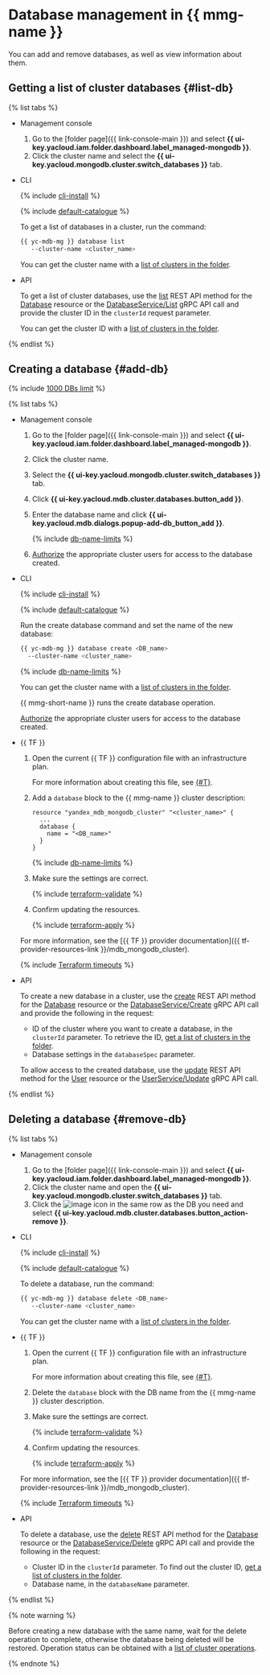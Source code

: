 # Database management in {{ mmg-name }}

You can add and remove databases, as well as view information about them.

## Getting a list of cluster databases {#list-db}

{% list tabs %}

- Management console

   1. Go to the [folder page]({{ link-console-main }}) and select **{{ ui-key.yacloud.iam.folder.dashboard.label_managed-mongodb }}**.
   1. Click the cluster name and select the **{{ ui-key.yacloud.mongodb.cluster.switch_databases }}** tab.

- CLI

   {% include [cli-install](../../_includes/cli-install.md) %}

   {% include [default-catalogue](../../_includes/default-catalogue.md) %}

   To get a list of databases in a cluster, run the command:

   ```bash
   {{ yc-mdb-mg }} database list
      --cluster-name <cluster_name>
   ```

   You can get the cluster name with a [list of clusters in the folder](cluster-list.md#list-clusters).

- API

   To get a list of cluster databases, use the [list](../api-ref/Database/list.md) REST API method for the [Database](../api-ref/Database/index.md) resource or the [DatabaseService/List](../api-ref/grpc/database_service.md#List) gRPC API call and provide the cluster ID in the `clusterId` request parameter.

   You can get the cluster ID with a [list of clusters in the folder](cluster-list.md#list-clusters).

{% endlist %}

## Creating a database {#add-db}

{% include [1000 DBs limit](../../_includes/mdb/1000dbnote.md) %}

{% list tabs %}

- Management console

   1. Go to the [folder page]({{ link-console-main }}) and select **{{ ui-key.yacloud.iam.folder.dashboard.label_managed-mongodb }}**.
   1. Click the cluster name.
   1. Select the **{{ ui-key.yacloud.mongodb.cluster.switch_databases }}** tab.
   1. Click **{{ ui-key.yacloud.mdb.cluster.databases.button_add }}**.
   1. Enter the database name and click **{{ ui-key.yacloud.mdb.dialogs.popup-add-db_button_add }}**.

      {% include [db-name-limits](../../_includes/mdb/mmg/note-info-db-name-limits.md) %}

   1. [Authorize](cluster-users.md#updateuser) the appropriate cluster users for access to the database created.

- CLI

   {% include [cli-install](../../_includes/cli-install.md) %}

   {% include [default-catalogue](../../_includes/default-catalogue.md) %}

   Run the create database command and set the name of the new database:

   ```bash
   {{ yc-mdb-mg }} database create <DB_name>
     --cluster-name <cluster_name>
   ```

   {% include [db-name-limits](../../_includes/mdb/mmg/note-info-db-name-limits.md) %}

   You can get the cluster name with a [list of clusters in the folder](cluster-list.md#list-clusters).

   {{ mmg-short-name }} runs the create database operation.

   [Authorize](cluster-users.md#updateuser) the appropriate cluster users for access to the database created.

- {{ TF }}

   1. Open the current {{ TF }} configuration file with an infrastructure plan.

      For more information about creating this file, see [{#T}](cluster-create.md).

   1. Add a `database` block to the {{ mmg-name }} cluster description:

      ```hcl
      resource "yandex_mdb_mongodb_cluster" "<cluster_name>" {
        ...
        database {
          name = "<DB_name>"
        }
      }
      ```

      {% include [db-name-limits](../../_includes/mdb/mmg/note-info-db-name-limits.md) %}

   1. Make sure the settings are correct.

      {% include [terraform-validate](../../_includes/mdb/terraform/validate.md) %}

   1. Confirm updating the resources.

      {% include [terraform-apply](../../_includes/mdb/terraform/apply.md) %}

   For more information, see the [{{ TF }} provider documentation]({{ tf-provider-resources-link }}/mdb_mongodb_cluster).

   {% include [Terraform timeouts](../../_includes/mdb/mmg/terraform/timeouts.md) %}

- API

   To create a new database in a cluster, use the [create](../api-ref/Database/create.md) REST API method for the [Database](../api-ref/Database/index.md) resource or the [DatabaseService/Create](../api-ref/grpc/database_service.md#Create) gRPC API call and provide the following in the request:

   * ID of the cluster where you want to create a database, in the `clusterId` parameter. To retrieve the ID, [get a list of clusters in the folder](cluster-list.md#list-clusters).
   * Database settings in the `databaseSpec` parameter.

   To allow access to the created database, use the [update](../api-ref/User/update.md) REST API method for the [User](../api-ref/User/index.md) resource or the [UserService/Update](../api-ref/grpc/user_service.md#Update) gRPC API call.

{% endlist %}

## Deleting a database {#remove-db}

{% list tabs %}

- Management console

   1. Go to the [folder page]({{ link-console-main }}) and select **{{ ui-key.yacloud.iam.folder.dashboard.label_managed-mongodb }}**.
   1. Click the cluster name and open the **{{ ui-key.yacloud.mongodb.cluster.switch_databases }}** tab.
   1. Click the ![image](../../_assets/horizontal-ellipsis.svg) icon in the same row as the DB you need and select **{{ ui-key.yacloud.mdb.cluster.databases.button_action-remove }}**.

- CLI

   {% include [cli-install](../../_includes/cli-install.md) %}

   {% include [default-catalogue](../../_includes/default-catalogue.md) %}

   To delete a database, run the command:

   ```bash
   {{ yc-mdb-mg }} database delete <DB_name>
      --cluster-name <cluster_name>
   ```

   You can get the cluster name with a [list of clusters in the folder](cluster-list.md#list-clusters).

- {{ TF }}

   1. Open the current {{ TF }} configuration file with an infrastructure plan.

      For more information about creating this file, see [{#T}](cluster-create.md).

   1. Delete the `database` block with the DB name from the {{ mmg-name }} cluster description.

   1. Make sure the settings are correct.

      {% include [terraform-validate](../../_includes/mdb/terraform/validate.md) %}

   1. Confirm updating the resources.

      {% include [terraform-apply](../../_includes/mdb/terraform/apply.md) %}

   For more information, see the [{{ TF }} provider documentation]({{ tf-provider-resources-link }}/mdb_mongodb_cluster).

   {% include [Terraform timeouts](../../_includes/mdb/mmg/terraform/timeouts.md) %}

- API

   To delete a database, use the [delete](../api-ref/Database/delete.md) REST API method for the [Database](../api-ref/Database/index.md) resource or the [DatabaseService/Delete](../api-ref/grpc/database_service.md#Delete) gRPC API call and provide the following in the request:

   * Cluster ID in the `clusterId` parameter. To find out the cluster ID, [get a list of clusters in the folder](cluster-list.md).
   * Database name, in the `databaseName` parameter.

{% endlist %}

{% note warning %}

Before creating a new database with the same name, wait for the delete operation to complete, otherwise the database being deleted will be restored. Operation status can be obtained with a [list of cluster operations](cluster-list.md#list-operations).

{% endnote %}

